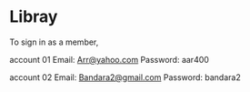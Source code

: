 Libray
====================


To sign in as a member,

account 01
Email: Arr@yahoo.com
Password: aar400

account 02
Email: Bandara2@gmail.com
Password: bandara2

